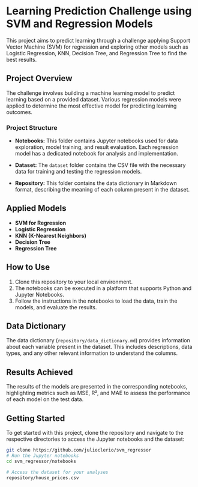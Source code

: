# Learning Prediction Challenge using SVM and Regression Models

This project aims to predict learning through a challenge applying Support Vector Machine (SVM) for regression and exploring other models such as Logistic Regression, KNN, Decision Tree, and Regression Tree to find the best results.

## Project Overview

The challenge involves building a machine learning model to predict learning based on a provided dataset. Various regression models were applied to determine the most effective model for predicting learning outcomes.

### Project Structure

- **Notebooks:** This folder contains Jupyter notebooks used for data exploration, model training, and result evaluation. Each regression model has a dedicated notebook for analysis and implementation.

- **Dataset:** The `dataset` folder contains the CSV file with the necessary data for training and testing the regression models.

- **Repository:** This folder contains the data dictionary in Markdown format, describing the meaning of each column present in the dataset.

## Applied Models

- **SVM for Regression**
- **Logistic Regression**
- **KNN (K-Nearest Neighbors)**
- **Decision Tree**
- **Regression Tree**

## How to Use

1. Clone this repository to your local environment.
2. The notebooks can be executed in a platform that supports Python and Jupyter Notebooks.
3. Follow the instructions in the notebooks to load the data, train the models, and evaluate the results.

## Data Dictionary

The data dictionary (`repository/data_dictionary.md`) provides information about each variable present in the dataset. This includes descriptions, data types, and any other relevant information to understand the columns.

## Results Achieved

The results of the models are presented in the corresponding notebooks, highlighting metrics such as MSE, R², and MAE to assess the performance of each model on the test data.


## Getting Started

To get started with this project, clone the repository and navigate to the respective directories to access the Jupyter notebooks and the dataset:

```bash
git clone https://github.com/julioclerio/svm_regressor
# Run the Jupyter notebooks
cd svm_regressor/notebooks

# Access the dataset for your analyses
repository/house_prices.csv
